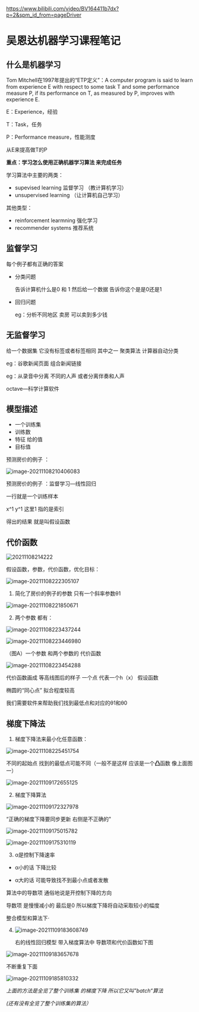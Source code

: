 https://www.bilibili.com/video/BV164411b7dx?p=2&spm_id_from=pageDriver

# 吴恩达机器学习课程笔记

## 什么是机器学习

Tom Mitchell在1997年提出的“ETP定义”：A computer program is said to learn from experience E with respect to some task T and some performance measure P, if its performance on T, as measured by P, improves with experience E.

E：Experience，经验

T：Task，任务

P：Performance measure，性能测度

从E来提高做T的P

**重点：学习怎么使用正确机器学习算法 来完成任务**

学习算法中主要的两类：

+ supevised learning  监督学习 （教计算机学习）
+ unsupervised learning           （让计算机自己学习）

其他类型：

+ 
  reinforcement learmning  强化学习
+ recommender systems  推荐系统

## 监督学习

每个例子都有正确的答案

+ 分类问题

  告诉计算机什么是0 和 1  然后给一个数据  告诉你这个是是0还是1

+ 回归问题

  eg：分析不同地区 卖房 可以卖到多少钱

## 无监督学习

给一个数据集  它没有标签或者标签相同 其中之一 聚类算法  计算器自动分类 

eg：谷歌新闻页面 组合新闻链接 

eg：从录音中分离 不同的人声 或者分离伴奏和人声

octave—科学计算软件

## 模型描述

+ 一个训练集
+ 训练数
+ 特征 给的值
+ 目标值

预测房价的例子  ：

![image-20211108210406083](https://gitee.com/dong2645981073/picture-summary/raw/master//image/image-20211108210406083.png)

预测房价的例子  ：监督学习—线性回归

一行就是一个训练样本

x^1 y^1   这里1 指的是索引

得出的结果 就是叫假设函数

## 代价函数

![20211108214222](https://gitee.com/dong2645981073/picture-summary/raw/master//image/20211108214222.png)



假设函数，参数，代价函数，优化目标：

![image-20211108222305107](https://gitee.com/dong2645981073/picture-summary/raw/master//image/image-20211108222305107.png)

1. 简化了房价的例子的参数 只有一个斜率参数θ1

![image-20211108221850671](https://gitee.com/dong2645981073/picture-summary/raw/master//image/image-20211108221850671.png)

2. 两个参数 都有：

![image-20211108223437244](https://gitee.com/dong2645981073/picture-summary/raw/master//image/image-20211108223437244.png)



![image-20211108223446980](https://gitee.com/dong2645981073/picture-summary/raw/master//image/image-20211108223446980.png)

（图A）一个参数 和两个参数的 代价函数

![image-20211108223454288](https://gitee.com/dong2645981073/picture-summary/raw/master//image/image-20211108223454288.png)

代价函数画成  等高线图后的样子  一个点 代表一个h（x） 假设函数

椭圆的“同心点” 拟合程度较高

我们需要软件来帮助我们找到最低点和对应的θ1和θ0

## 梯度下降法

1. 梯度下降法来最小化任意函数：

![image-20211108225451754](https://gitee.com/dong2645981073/picture-summary/raw/master//image/image-20211108225451754.png)

不同的起始点 找到的最低点可能不同（一般不是这样 应该是一个**凸**函数  像上面图一）

![image-20211109172655125](https://gitee.com/dong2645981073/picture-summary/raw/master//image/image-20211109172655125.png)

2. 梯度下降算法

![image-20211109172327978](https://gitee.com/dong2645981073/picture-summary/raw/master//image/image-20211109172327978.png)



“正确的梯度下降要同步更新 右侧是不正确的"

![image-20211109175015782](https://gitee.com/dong2645981073/picture-summary/raw/master//image/image-20211109175015782.png)

![image-20211109175310119](https://gitee.com/dong2645981073/picture-summary/raw/master//image/image-20211109175310119.png)



3. α是控制下降速率  

+ α小的话 下降比较

+ α大的话  可能导致找不到最小点或者发散

算法中的导数项 通俗地说是开控制下降的方向

导数项 是慢慢减小的 最后是0  所以梯度下降将自动采取较小的幅度



整合模型和算法下·

4. ![image-20211109183608749](https://gitee.com/dong2645981073/picture-summary/raw/master//image/image-20211109183608749.png)

   右的线性回归模型 带入梯度算法中  导数项和代价函数如下图



![image-20211109183657678](https://gitee.com/dong2645981073/picture-summary/raw/master//image/image-20211109183657678.png)



不断重复下面

![image-20211109185810332](https://gitee.com/dong2645981073/picture-summary/raw/master//image/image-20211109185810332.png)

*上面的方法是全览了整个训练集 的梯度下降 所以它又叫”batch“算法*

*(还有没有全览了整个训练集的算法）*

